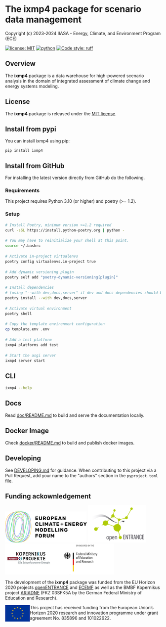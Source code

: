 # The ixmp4 package for scenario data management

Copyright (c) 2023-2024 IIASA - Energy, Climate, and Environment Program (ECE)

[![license: MIT](https://img.shields.io/badge/license-MIT-brightgreen.svg)](https://github.com/iiasa/ixmp4/blob/main/LICENSE)
[![python](https://img.shields.io/badge/python-3.10_|_3.11_|_3.12-blue?logo=python&logoColor=white)](https://github.com/iiasa/ixmp4)
[![Code style: ruff](https://img.shields.io/endpoint?url=https://raw.githubusercontent.com/charliermarsh/ruff/main/assets/badge/v2.json)](https://github.com/astral-sh/ruff)

## Overview

The **ixmp4** package is a data warehouse for high-powered scenario analysis
in the domain of integrated assessment of climate change and energy systems modeling.

## License

The **ixmp4** package is released under
the [MIT license](https://github.com/iiasa/ixmp4/blob/main/LICENSE).

## Install from pypi

You can install ixmp4 using pip:

```console
pip install ixmp4
```

## Install from GitHub

For installing the latest version directly from GitHub do the following.

### Requirements

This project requires Python 3.10 (or higher) and poetry (>= 1.2).

### Setup

```bash
# Install Poetry, minimum version >=1.2 required
curl -sSL https://install.python-poetry.org | python -

# You may have to reinitialize your shell at this point.
source ~/.bashrc

# Activate in-project virtualenvs
poetry config virtualenvs.in-project true

# Add dynamic versioning plugin
poetry self add "poetry-dynamic-versioning[plugin]"

# Install dependencies
# (using "--with dev,docs,server" if dev and docs dependencies should be installed as well)
poetry install --with dev,docs,server

# Activate virtual environment
poetry shell

# Copy the template environment configuration
cp template.env .env

# Add a test platform
ixmp4 platforms add test

# Start the asgi server
ixmp4 server start
```

## CLI

```bash
ixmp4 --help
```

## Docs

Read [doc/README.md](doc/README.md) to build and serve the documentation locally.

## Docker Image

Check [docker/README.md](docker/README.md) to build and publish docker images.

## Developing

See [DEVELOPING.md](DEVELOPING.md) for guidance. When contributing to this project via
a Pull Request, add your name to the "authors" section in the `pyproject.toml` file.

## Funding ackownledgement

<img src="./doc/source/_static/ECEMF-logo.png" width="264" height="100"
alt="ECEMF logo" />
<img src="./doc/source/_static/openENTRANCE-logo.png" width="187" height="120"
alt="openENTRANCE logo" />
<img src="./doc/source/_static/ariadne-bmbf-logo.png" width="353" height="100"
alt="Kopernikus project ARIADNE logo" />

The development of the **ixmp4** package was funded from the EU Horizon 2020 projects
[openENTRANCE](https://openentrance.eu) and [ECEMF](https://ecemf.eu)
as well as the BMBF Kopernikus project [ARIADNE](https://ariadneprojekt.de)
(FKZ 03SFK5A by the German Federal Ministry of Education and Research).

<img src="./doc/source/_static/EU-logo-300x201.jpg" width="80" height="54" align="left"
alt="EU logo" /> This project has received funding from the European Union’s Horizon
2020 research and innovation programme under grant agreement No. 835896 and 101022622.

